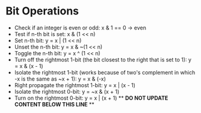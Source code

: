 Bit Operations
==============

* Check if an integer is even or odd: x & 1 == 0 &rarr; even
* Test if n-th bit is set: x & (1 << n)
* Set n-th bit: y = x | (1 << n)
* Unset the n-th bit: y = x & ~(1 << n)
* Toggle the n-th bit: y = x ^ (1 << n)
* Turn off the rightmost 1-bit (the bit closest to the right that is set to 1): y = x & (x - 1)
* Isolate the rightmost 1-bit (works because of two's complement in which -x is the same as ~x + 1): y = x & (-x)
* Right propagate the rightmost 1-bit: y = x | (x - 1)
* Isolate the rightmost 0-bit: y = ~x & (x + 1)
* Turn on the rightmost 0-bit: y = x | (x + 1)
** **DO NOT UPDATE CONTENT BELOW THIS LINE** **

